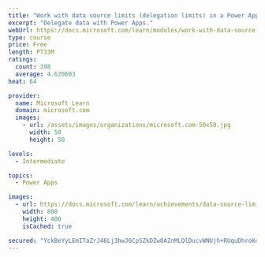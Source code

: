 ```yaml
---
title: "Work with data source limits (delegation limits) in a Power Apps canvas app"
excerpt: "Delegate data with Power Apps."
webUrl: https://docs.microsoft.com/learn/modules/work-with-data-source-limits-powerapps-canvas-app/
type: course
price: Free
length: PT33M
ratings:
  count: 398
  average: 4.620603
heat: 64

provider:
  name: Microsoft Learn
  domain: microsoft.com
  images:
    - url: /assets/images/organizations/microsoft.com-50x50.jpg
      width: 50
      height: 50

levels:
  - Intermediate

topics:
  - Power Apps

images:
  - url: https://docs.microsoft.com/learn/achievements/data-source-limits-social.png
    width: 800
    height: 400
    isCached: true

secured: "YckBeYyLEmITaZrJ46Lj3hwJ6CpSZkDZw8AZnMLQlDucvWNUjh+RUquDhroKqUlizFPzGgCxn43qPBOuSLU9hGPuHoDWEKMrkkTaCmHSG4Ofr0zuivNy8Eirnx7hkaK3rxK9dNlgQn5i7Mx30wXCtSlto6eeSlQvHCxAr/O2moCqvlJYzBmDDvAHhceEGW7HfDQ7lc0n7RC2zHT1597wF0EYiHfwhVCIgZAG8dToOpSZulFM5mrHRS0DIYlDJvkpWUnH5zxsowbdsIWwFpMI9XZVJ/VdQDNrAUgrWeO6nRmA9oX7Hls00OaFhBN4w8h+v5PqSbpqn8J7XnIICHZR7OPh4QF7Knw4jzUBJksOpry5Y3s7zjdrQ0sS9egS7ARmUUDpr7tM1tt5yfjnrDWpHA==;IybPb5RV4VHDFYSIO3SRCQ=="
---
```


